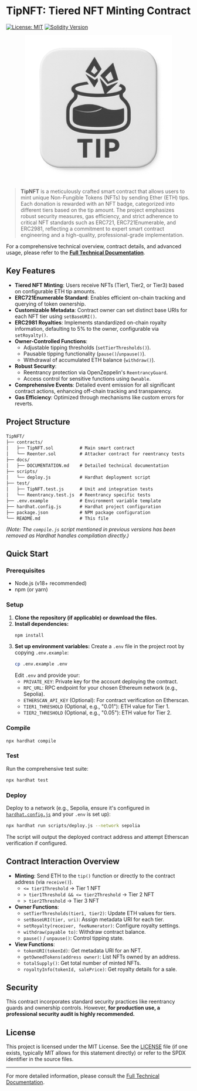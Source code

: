 # TipNFT: Tiered NFT Minting Contract

[![License: MIT](https://img.shields.io/badge/License-MIT-yellow.svg)](https://opensource.org/licenses/MIT)
[![Solidity Version](https://img.shields.io/badge/solidity-%5E0.8.20-blue)](https://soliditylang.org/)

<div align="center">
  <img src="logo/tipnft_512x512.png" alt="TipNFT Logo" width="400">
</div>


> **TipNFT** is a meticulously crafted smart contract that allows users to mint unique Non-Fungible Tokens (NFTs) by sending Ether (ETH) tips. Each donation is rewarded with an NFT badge, categorized into different tiers based on the tip amount. The project emphasizes robust security measures, gas efficiency, and strict adherence to critical NFT standards such as ERC721, ERC721Enumerable, and ERC2981, reflecting a commitment to expert smart contract engineering and a high-quality, professional-grade implementation.

For a comprehensive technical overview, contract details, and advanced usage, please refer to the **[Full Technical Documentation](./docs/DOCUMENTATION.md)**.

## Key Features

-   **Tiered NFT Minting**: Users receive NFTs (Tier1, Tier2, or Tier3) based on configurable ETH tip amounts.
-   **ERC721Enumerable Standard**: Enables efficient on-chain tracking and querying of token ownership.
-   **Customizable Metadata**: Contract owner can set distinct base URIs for each NFT tier using `setBaseURI()`.
-   **ERC2981 Royalties**: Implements standardized on-chain royalty information, defaulting to 5% to the owner, configurable via `setRoyalty()`.
-   **Owner-Controlled Functions**:
    -   Adjustable tipping thresholds (`setTierThresholds()`).
    -   Pausable tipping functionality (`pause()`/`unpause()`).
    -   Withdrawal of accumulated ETH balance (`withdraw()`).
-   **Robust Security**:
    -   Reentrancy protection via OpenZeppelin's `ReentrancyGuard`.
    -   Access control for sensitive functions using `Ownable`.
-   **Comprehensive Events**: Detailed event emission for all significant contract actions, enhancing off-chain tracking and transparency.
-   **Gas Efficiency**: Optimized through mechanisms like custom errors for reverts.

## Project Structure

```
TipNFT/
├── contracts/
│   ├── TipNFT.sol          # Main smart contract
│   └── Reenter.sol         # Attacker contract for reentrancy tests
├── docs/
│   ├── DOCUMENTATION.md    # Detailed technical documentation
├── scripts/
│   └── deploy.js           # Hardhat deployment script
├── test/
│   ├── TipNFT.test.js      # Unit and integration tests
│   └── Reentrancy.test.js  # Reentrancy specific tests
├── .env.example            # Environment variable template
├── hardhat.config.js       # Hardhat project configuration
├── package.json            # NPM package configuration
└── README.md               # This file
```
*(Note: The `compile.js` script mentioned in previous versions has been removed as Hardhat handles compilation directly.)*

## Quick Start

### Prerequisites
-   Node.js (v18+ recommended)
-   npm (or yarn)

### Setup
1.  **Clone the repository (if applicable) or download the files.**
2.  **Install dependencies:**
    ```bash
    npm install
    ```
3.  **Set up environment variables:**
    Create a `.env` file in the project root by copying `.env.example`:
    ```bash
    cp .env.example .env
    ```
    Edit `.env` and provide your:
    -   `PRIVATE_KEY`: Private key for the account deploying the contract.
    -   `RPC_URL`: RPC endpoint for your chosen Ethereum network (e.g., Sepolia).
    -   `ETHERSCAN_API_KEY` (Optional): For contract verification on Etherscan.
    -   `TIER1_THRESHOLD` (Optional, e.g., "0.01"): ETH value for Tier 1.
    -   `TIER2_THRESHOLD` (Optional, e.g., "0.05"): ETH value for Tier 2.

### Compile
```bash
npx hardhat compile
```

### Test
Run the comprehensive test suite:
```bash
npx hardhat test
```

### Deploy
Deploy to a network (e.g., Sepolia, ensure it's configured in [`hardhat.config.js`](TipNFT/hardhat.config.js:0) and your `.env` is set up):
```bash
npx hardhat run scripts/deploy.js --network sepolia
```
The script will output the deployed contract address and attempt Etherscan verification if configured.

## Contract Interaction Overview

-   **Minting**: Send ETH to the `tip()` function or directly to the contract address (via `receive()`).
    -   `<= tier1Threshold` -> Tier 1 NFT
    -   `> tier1Threshold && <= tier2Threshold` -> Tier 2 NFT
    -   `> tier2Threshold` -> Tier 3 NFT
-   **Owner Functions**:
    -   `setTierThresholds(tier1, tier2)`: Update ETH values for tiers.
    -   `setBaseURI(tier, uri)`: Assign metadata URI for each tier.
    -   `setRoyalty(receiver, feeNumerator)`: Configure royalty settings.
    -   `withdraw(payable to)`: Withdraw contract balance.
    -   `pause()` / `unpause()`: Control tipping state.
-   **View Functions**:
    -   `tokenURI(tokenId)`: Get metadata URI for an NFT.
    -   `getOwnedTokens(address owner)`: List NFTs owned by an address.
    -   `totalSupply()`: Get total number of minted NFTs.
    -   `royaltyInfo(tokenId, salePrice)`: Get royalty details for a sale.

## Security
This contract incorporates standard security practices like reentrancy guards and ownership controls. However, **for production use, a professional security audit is highly recommended.**

## License
This project is licensed under the MIT License. See the [LICENSE](LICENSE) file (if one exists, typically MIT allows for this statement directly) or refer to the SPDX identifier in the source files.

---

For more detailed information, please consult the [Full Technical Documentation](docs/DOCUMENTATION.md).
